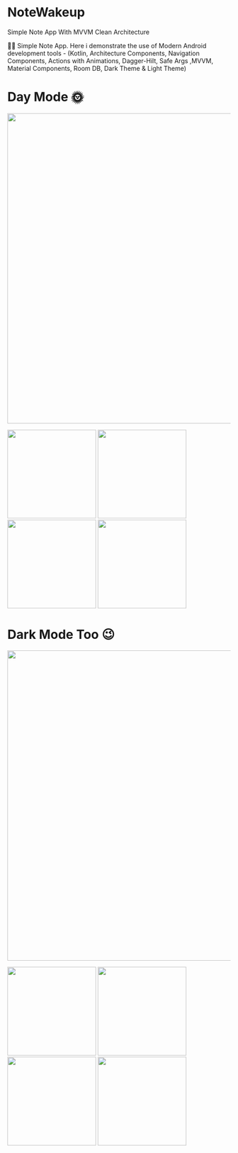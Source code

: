 # NoteWakeup
Simple Note App With MVVM Clean Architecture

✍🏽 Simple Note App. 
Here i demonstrate the use of Modern Android development tools -
(Kotlin, Architecture Components,
Navigation Components, 
Actions with Animations, 
Dagger-Hilt, 
Safe Args ,MVVM, 
Material Components,
Room DB, Dark Theme & Light Theme)

# Day Mode 🌞
<img src="https://user-images.githubusercontent.com/25154589/122857724-9071bd80-d336-11eb-8957-94f858999cda.png" width="700" />

<p float="left">
<img src="https://user-images.githubusercontent.com/25154589/120916011-9758c900-c6c4-11eb-83a9-3ca0e7ee2c77.png" width="200" />

<img src="https://user-images.githubusercontent.com/25154589/121794753-95dd5280-cc28-11eb-828c-a5dcb9dc697c.png" width="200" />

<img src="https://user-images.githubusercontent.com/25154589/121795092-04231480-cc2b-11eb-8595-0f2bb0570310.png" width="200" />

<img src="https://user-images.githubusercontent.com/25154589/121794761-a2fa4180-cc28-11eb-8ef1-148a1726527a.png" width="200" />
</p>


# Dark Mode Too 😉
<img src="https://user-images.githubusercontent.com/25154589/122857745-9bc4e900-d336-11eb-9a1a-9919c90fd1e3.png" width="700" />

<p float="left">
<img src="https://user-images.githubusercontent.com/25154589/120916065-f1f22500-c6c4-11eb-98bb-b91b34d2050e.png" width="200" />

<img src="https://user-images.githubusercontent.com/25154589/120916072-fae2f680-c6c4-11eb-9076-f337d963fda2.png" width="200" />

<img src="https://user-images.githubusercontent.com/25154589/121795101-13a25d80-cc2b-11eb-80e7-fdac2bb27c82.png" width="200" />

<img src="https://user-images.githubusercontent.com/25154589/120916087-1a7a1f00-c6c5-11eb-988b-cdf05545fec2.png" width="200" />
</p>












